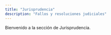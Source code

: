 ```yaml
---
title: "Jurisprudencia"
description: "Fallos y resoluciones judiciales"
--- 
```


Bienvenido a la sección de Jurisprudencia.

